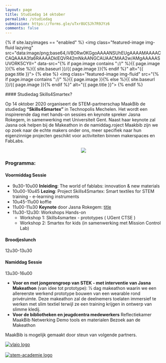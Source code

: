 ```yaml
---
layout: page
title: Studiedag 14 oktober
permalink: /studiedag
submission: https://forms.gle/uTxr8UCSJh7R9JYz6
comments: false
---
```



<div class="row justify-content-between">
<div class="col-md-8 pr-5" markdown="1">

{% if site.lazyimages == "enabled" %}
<img class="featured-image img-fluid lazyimg" src="data:image/png;base64,iVBORw0KGgoAAAANSUhEUgAAAAMAAAACCAQAAAA3fa6RAAAADklEQVR42mNkAANGCAUAACMAA2w/AMgAAAAASUVORK5CYII=" data-src="{% if page.image contains "://" %}{{ page.image }}{% else %}{{ site.baseurl }}/{{ page.image }}{% endif %}" alt="{{ page.title }}">
{% else %}
<img class="featured-image img-fluid" src="{% if page.image contains "://" %}{{ page.image }}{% else %}{{ site.baseurl }}/{{ page.image }}{% endif %}" alt="{{ page.title }}">
{% endif %}

<div class="border_boxmaakbib02_img" markdown="1">
#### Studiedag Skills4Smartex?

Op 14 oktober 2020  organiseert de STEM-partnerschap MaakBib de studiedag **“Skills4Smartex”** in Technopolis Mechelen. Het wordt een inspirerende dag met hands-on sessies en keynote spreker Jasna Rokegem, in samenwerking met Universiteit Gent. Naast haar keynote zal Jasna ook helpen bij de Makeathon in de namiddag.roject Maakbib zijn we op zoek naar de echte makers onder ons, meer specifiek naar hun eigenzinnige projecten geschikt voor activiteiten binnen makerspaces en FabLabs. 
</div>

<div style="text-align: center">
<a href="https://forms.gle/uTxr8UCSJh7R9JYz6"><img src="{{ site.baseurl }}/assets/images/studiedag/inschrijven.svg"></a>
</div>

### Programma:
#### Voormiddag Sessie
- 9u30-10u00 **Inleiding**: The world of fablabs: innovation & new materials 
- 10u00-10u45 **Lezing**: Project Skills4Smartex: Smart textiles for STEM training - e-learning instruments 
- 10u45-11u00 koffie 
- 11u00-11u30 **Keynote** door Jasna Rokegem: [title](https://www.jasnarok.com/)
- 11u30-12u30: Workshops Hands-on 
   - Workshop 1: Skills4smartex - prototypes ( UGent CTSE )          
   - Workshop 2: Smartex for kids (in samenwerking met Mission Control Lab) 

#### Broodjeslunch
12u30-13u30

#### Namiddag Sessie
13u30-16u00 
 - **Voor en met jongerengroep van STEK - met interventie van Jasna**
            **Makeathon** (van idee tot prototype): 1⁄2 dag makeathon waarin we een allereerste werkend prototype bouwen van een wearable rond privéruimte. Deze makeathon zal de deelnemers toelaten immersief te werken met slim textiel terwijl ze een training krijgen in ontwerp van slimme kledij. 
- **Voor de bibliotheken en jeugdcentra medewerkers**
            Reflectiekamer MaakBib 
            Netwerking 
            Demo tools en materialen 
            Bezoek aan de Makeathon 



<p>MaakBib is mogelijk gemaakt door steun van volgende partners.
  <!--a target="_blank" href="https://github.com/wowthemesnet/mediumish-theme-jekyll">Mediumish <i class="fab fa-github"></i></a--> </p>
<a target="_blank" href="http://vlaio.be"><img class="shadow-lg" src="{{site.baseurl}}/assets/images/sponsors/vlaio.png" alt="vlaio logo" /></a>
<br />
<br />
<a target="_blank" href="http://stem-academie.be"><img class="shadow-lg" src="{{site.baseurl}}/assets/images/sponsors/logoSTEMAcademie.png" alt="stem-academie logo" /></a>

</div>
</div>
